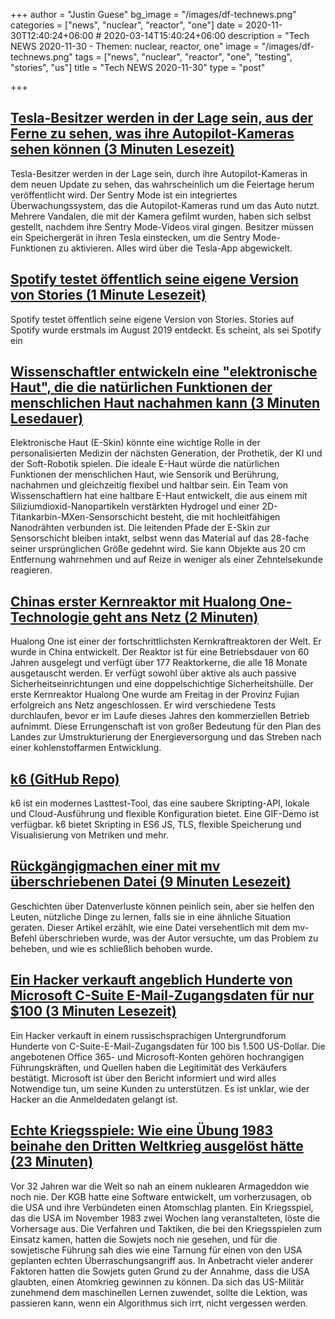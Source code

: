+++
author = "Justin Guese"
bg_image = "/images/df-technews.png"
categories = ["news", "nuclear", "reactor", "one"]
date = 2020-11-30T12:40:24+06:00 # 2020-03-14T15:40:24+06:00
description = "Tech NEWS 2020-11-30 - Themen: nuclear, reactor, one"
image = "/images/df-technews.png"
tags = ["news", "nuclear", "reactor", "one", "testing", "stories", "us"]
title = "Tech NEWS 2020-11-30"
type = "post"

+++

## [Tesla-Besitzer werden in der Lage sein, aus der Ferne zu sehen, was ihre Autopilot-Kameras sehen können (3 Minuten Lesezeit)](https://electrek.co/2020/11/28/tesla-owners-remotely-view-what-autopilot-cameras-can-see//1/0100017618d71b5f-25b0603d-830a-46f5-8c72-f3f242ca6af5-000000/-AxPgCEc86ujzAhnmnC_BsjYddShFDBEiHy36lMCYLM=169)

 Tesla-Besitzer werden in der Lage sein, durch ihre Autopilot-Kameras in dem neuen Update zu sehen, das wahrscheinlich um die Feiertage herum veröffentlicht wird. Der Sentry Mode ist ein integriertes Überwachungssystem, das die Autopilot-Kameras rund um das Auto nutzt. Mehrere Vandalen, die mit der Kamera gefilmt wurden, haben sich selbst gestellt, nachdem ihre Sentry Mode-Videos viral gingen. Besitzer müssen ein Speichergerät in ihren Tesla einstecken, um die Sentry Mode-Funktionen zu aktivieren. Alles wird über die Tesla-App abgewickelt.

## [Spotify testet öffentlich seine eigene Version von Stories (1 Minute Lesezeit)](https://www.androidpolice.com/2020/11/28/spotify-is-publicly-testing-its-own-version-of-stories//1/0100017618d71b5f-25b0603d-830a-46f5-8c72-f3f242ca6af5-000000/uiTL040hNpYP5WYG2Y86jwdpreivCFqhTpD_4cH232Q=169)

 Spotify testet öffentlich seine eigene Version von Stories. Stories auf Spotify wurde erstmals im August 2019 entdeckt. Es scheint, als sei Spotify ein

## [Wissenschaftler entwickeln eine "elektronische Haut", die die natürlichen Funktionen der menschlichen Haut nachahmen kann (3 Minuten Lesedauer)](https://sciencemint.com/scientists-develop-an-electronic-skin-that-can-mimic-the-natural-functions-of-human-skin//1/0100017618d71b5f-25b0603d-830a-46f5-8c72-f3f242ca6af5-000000/tZ1GOD0oT-qxLOvOju2h4fRs5ZWlxpAFW1T4vS2FTQ4=169)

 Elektronische Haut (E-Skin) könnte eine wichtige Rolle in der personalisierten Medizin der nächsten Generation, der Prothetik, der KI und der Soft-Robotik spielen. Die ideale E-Haut würde die natürlichen Funktionen der menschlichen Haut, wie Sensorik und Berührung, nachahmen und gleichzeitig flexibel und haltbar sein. Ein Team von Wissenschaftlern hat eine haltbare E-Haut entwickelt, die aus einem mit Siliziumdioxid-Nanopartikeln verstärkten Hydrogel und einer 2D-Titankarbin-MXen-Sensorschicht besteht, die mit hochleitfähigen Nanodrähten verbunden ist. Die leitenden Pfade der E-Skin zur Sensorschicht bleiben intakt, selbst wenn das Material auf das 28-fache seiner ursprünglichen Größe gedehnt wird. Sie kann Objekte aus 20 cm Entfernung wahrnehmen und auf Reize in weniger als einer Zehntelsekunde reagieren.

## [Chinas erster Kernreaktor mit Hualong One-Technologie geht ans Netz (2 Minuten)](https://news.cgtn.com/news/2020-11-27/China-s-nuclear-reactor-powered-by-Hualong-One-starts-operation-VKIUq83azS/index.html/1/0100017618d71b5f-25b0603d-830a-46f5-8c72-f3f242ca6af5-000000/CDfIjlNjT2T8texHwVw2m2kyKW9fpVNq_zyan3wyzV0=169)

 Hualong One ist einer der fortschrittlichsten Kernkraftreaktoren der Welt. Er wurde in China entwickelt. Der Reaktor ist für eine Betriebsdauer von 60 Jahren ausgelegt und verfügt über 177 Reaktorkerne, die alle 18 Monate ausgetauscht werden. Er verfügt sowohl über aktive als auch passive Sicherheitseinrichtungen und eine doppelschichtige Sicherheitshülle. Der erste Kernreaktor Hualong One wurde am Freitag in der Provinz Fujian erfolgreich ans Netz angeschlossen. Er wird verschiedene Tests durchlaufen, bevor er im Laufe dieses Jahres den kommerziellen Betrieb aufnimmt. Diese Errungenschaft ist von großer Bedeutung für den Plan des Landes zur Umstrukturierung der Energieversorgung und das Streben nach einer kohlenstoffarmen Entwicklung.

## [k6 (GitHub Repo)](https://github.com/loadimpact/k6/1/0100017618d71b5f-25b0603d-830a-46f5-8c72-f3f242ca6af5-000000/9NyAmRx-3uiQp8NAevWqW2Ho7UGRUuKgV5XhIMVsBg0=169)

 k6 ist ein modernes Lasttest-Tool, das eine saubere Skripting-API, lokale und Cloud-Ausführung und flexible Konfiguration bietet. Eine GIF-Demo ist verfügbar. k6 bietet Skripting in ES6 JS, TLS, flexible Speicherung und Visualisierung von Metriken und mehr.

## [Rückgängigmachen einer mit mv überschriebenen Datei (9 Minuten Lesezeit)](https://behind.pretix.eu/2020/11/28/undelete-flv-file//1/0100017618d71b5f-25b0603d-830a-46f5-8c72-f3f242ca6af5-000000/PThTl1dOwz9OITDxJE8YdwZUKRgrlDkZCLUMn54g5Zs=169)

 Geschichten über Datenverluste können peinlich sein, aber sie helfen den Leuten, nützliche Dinge zu lernen, falls sie in eine ähnliche Situation geraten. Dieser Artikel erzählt, wie eine Datei versehentlich mit dem mv-Befehl überschrieben wurde, was der Autor versuchte, um das Problem zu beheben, und wie es schließlich behoben wurde.

## [Ein Hacker verkauft angeblich Hunderte von Microsoft C-Suite E-Mail-Zugangsdaten für nur $100 (3 Minuten Lesezeit)](https://gizmodo.com/a-hacker-is-reportedly-selling-hundreds-of-microsoft-c-1845769852/1/0100017618d71b5f-25b0603d-830a-46f5-8c72-f3f242ca6af5-000000/YRSfv6dCMHojjmVU6NVgnqDDg5emRG1SnfOA8Q7SA5g=169)

 Ein Hacker verkauft in einem russischsprachigen Untergrundforum Hunderte von C-Suite-E-Mail-Zugangsdaten für 100 bis 1.500 US-Dollar. Die angebotenen Office 365- und Microsoft-Konten gehören hochrangigen Führungskräften, und Quellen haben die Legitimität des Verkäufers bestätigt. Microsoft ist über den Bericht informiert und wird alles Notwendige tun, um seine Kunden zu unterstützen. Es ist unklar, wie der Hacker an die Anmeldedaten gelangt ist.

## [Echte Kriegsspiele: Wie eine Übung 1983 beinahe den Dritten Weltkrieg ausgelöst hätte (23 Minuten)](https://arstechnica.com/information-technology/2020/11/wargames-for-real-how-one-1983-exercise-nearly-triggered-wwiii//1/0100017618d71b5f-25b0603d-830a-46f5-8c72-f3f242ca6af5-000000/rpWfyeMwotuAAvoMJCeRVPshgspHEMGXWaS3IpJHmLY=169)

 Vor 32 Jahren war die Welt so nah an einem nuklearen Armageddon wie noch nie. Der KGB hatte eine Software entwickelt, um vorherzusagen, ob die USA und ihre Verbündeten einen Atomschlag planten. Ein Kriegsspiel, das die USA im November 1983 zwei Wochen lang veranstalteten, löste die Vorhersage aus. Die Verfahren und Taktiken, die bei den Kriegsspielen zum Einsatz kamen, hatten die Sowjets noch nie gesehen, und für die sowjetische Führung sah dies wie eine Tarnung für einen von den USA geplanten echten Überraschungsangriff aus. In Anbetracht vieler anderer Faktoren hatten die Sowjets guten Grund zu der Annahme, dass die USA glaubten, einen Atomkrieg gewinnen zu können. Da sich das US-Militär zunehmend dem maschinellen Lernen zuwendet, sollte die Lektion, was passieren kann, wenn ein Algorithmus sich irrt, nicht vergessen werden.

